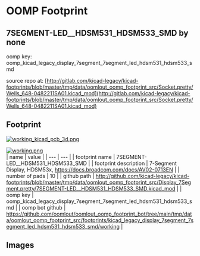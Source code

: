 # OOMP Footprint  
## 7SEGMENT-LED__HDSM531_HDSM533_SMD  by none  
  
oomp key: oomp_kicad_legacy_display_7segment_7segment_led_hdsm531_hdsm533_smd  
  
source repo at: [http://gitlab.com/kicad-legacy/kicad-footprints/blob/master/tmp/data/oomlout_oomp_footprint_src/Socket.pretty/Wells_648-0482211SA01.kicad_mod](http://gitlab.com/kicad-legacy/kicad-footprints/blob/master/tmp/data/oomlout_oomp_footprint_src/Socket.pretty/Wells_648-0482211SA01.kicad_mod)  
## Footprint  
  
[![working_kicad_pcb_3d.png](working_kicad_pcb_3d_600.png)](working_kicad_pcb_3d.png)  
  
[![working.png](working_600.png)](working.png)  
| name | value | 
| --- | --- | 
| footprint name | 7SEGMENT-LED__HDSM531_HDSM533_SMD | 
| footprint description | 7-Segment Display, HDSM53x, https://docs.broadcom.com/docs/AV02-0713EN | 
| number of pads | 10 | 
| github path | http://github.com/kicad-legacy/kicad-footprints/blob/master/tmp/data/oomlout_oomp_footprint_src/Display_7Segment.pretty/7SEGMENT-LED__HDSM531_HDSM533_SMD.kicad_mod | 
| oomp key | oomp_kicad_legacy_display_7segment_7segment_led_hdsm531_hdsm533_smd | 
| oomp bot github | https://github.com/oomlout/oomlout_oomp_footprint_bot/tree/main/tmp/data/oomlout_oomp_footprint_src/footprints/kicad_legacy_display_7segment_7segment_led_hdsm531_hdsm533_smd/working | 
## Images  

